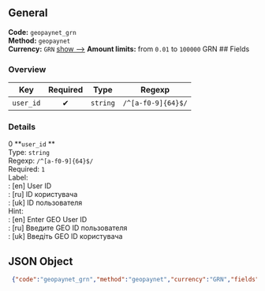 ## General 
**Code:** `geopaynet_grn`  
**Method:** `geopaynet`  
**Currency:** `GRN` [show -->]() 
**Amount limits:** from `0.01`  to `100000`  GRN ## Fields 
### Overview 
|Key|Required|Type|Regexp| 
|:---:|:---:|:---:|:---:| 
|`user_id` |✔ |`string` |`/^[a-f0-9]{64}$/` | 
 
### Details 
0 **`user_id` **  
Type: `string`  
Regexp: `/^[a-f0-9]{64}$/`  
Required: `1`  
Label:  
: [en] User ID  
: [ru] ID користувача  
: [uk] ID пользователя  
Hint:  
: [en] Enter GEO User ID  
: [ru] Введите GEO ID пользователя  
: [uk] Введіть GEO ID користувача  
## JSON Object 
```json
 {"code":"geopaynet_grn","method":"geopaynet","currency":"GRN","fields":[{"key":"user_id","type":"string","label":{"en":"User ID","ru":"ID \u043a\u043e\u0440\u0438\u0441\u0442\u0443\u0432\u0430\u0447\u0430","uk":"ID \u043f\u043e\u043b\u044c\u0437\u043e\u0432\u0430\u0442\u0435\u043b\u044f"},"hint":{"en":"Enter GEO User ID","ru":"\u0412\u0432\u0435\u0434\u0438\u0442\u0435 GEO ID \u043f\u043e\u043b\u044c\u0437\u043e\u0432\u0430\u0442\u0435\u043b\u044f","uk":"\u0412\u0432\u0435\u0434\u0456\u0442\u044c GEO ID \u043a\u043e\u0440\u0438\u0441\u0442\u0443\u0432\u0430\u0447\u0430"},"regexp":"\/^[a-f0-9]{64}$\/","required":true,"position":1}],"amount_min":0.01,"amount_max":100000}```  
